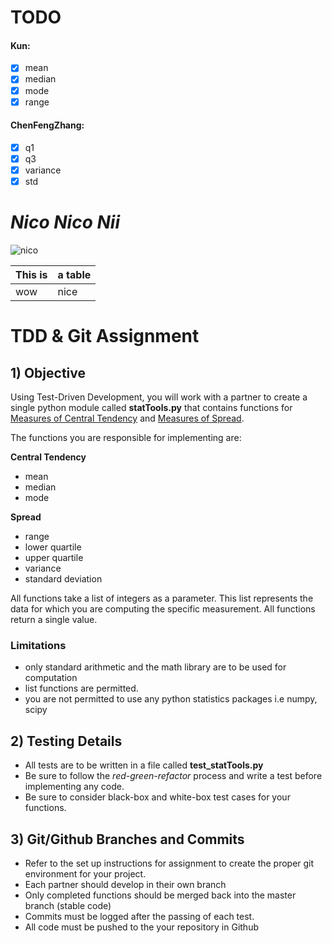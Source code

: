 # TODO
#### Kun:
- [x] mean
- [x] median
- [x] mode
- [x] range
#### ChenFengZhang:
- [x] q1
- [x] q3
- [x] variance
- [x] std

# _Nico Nico Nii_
![nico](https://media.discordapp.net/attachments/509538412877971468/509540551494860832/nico_nico_nii.gif)

This is | a table
------- | -------
wow | nice

# TDD & Git Assignment

## 1) Objective

Using Test-Driven Development, you will work with a partner to create a single python module called **statTools.py** that contains functions for [Measures of Central Tendency](https://www.statcan.gc.ca/edu/power-pouvoir/ch11/5214867-eng.htm) and [Measures of Spread](https://www.statcan.gc.ca/edu/power-pouvoir/ch12/5214876-eng.htm).  

The functions you are responsible for implementing are:  

**Central Tendency**

* mean
* median
* mode

**Spread**

* range
* lower quartile
* upper quartile
* variance
* standard deviation


All functions take a list of integers as a parameter.  This list represents the data for which you are computing the specific measurement.  All functions return a single value.

### Limitations
* only standard arithmetic and the math library are to be used for computation
* list functions are permitted.
* you are not permitted to use any python statistics packages i.e numpy, scipy


## 2) Testing Details
* All tests are to be written in a file called **test_statTools.py**
* Be sure to follow the *red-green-refactor* process and write a test before implementing any code.
* Be sure to consider black-box and white-box test cases for your functions.

## 3) Git/Github Branches and Commits
* Refer to the set up instructions for assignment to create the proper git environment for your project.
* Each partner should develop in their own branch
* Only completed functions should be merged back into the master branch (stable code)
* Commits must be logged after the passing of each test.
* All code must be pushed to the your repository in Github

  
